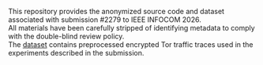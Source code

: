 This repository provides the anonymized source code and dataset associated with submission #2279 to IEEE INFOCOM 2026.  
All materials have been carefully stripped of identifying metadata to comply with the double-blind review policy.  
The [dataset](https://drive.google.com/file/d/17O-SVBFSdjkbuzhSx6p_kz58mXW_grUz/view?usp=sharing) contains preprocessed encrypted Tor traffic traces used in the experiments described in the submission.


